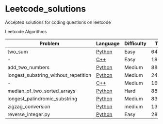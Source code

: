 # Leetcode_solutions
Accepted solutions for coding questions on leetcode

Leetcode Algorithms

Problem| Language | Difficulty| Time| Size
-------|----------|-----------|-----|------
two_sum|[Python](https://github.com/Marcus-Jon/Leetcode_solutions/blob/master/solutions/1_two_sum.py)|Easy|6472ms|n/a
-|[C++](https://github.com/Marcus-Jon/Leetcode_solutions/blob/master/solutions/1_two_sum.cpp)|Easy|192ms|9.1MB
add_two_numbers|[Python](https://github.com/Marcus-Jon/Leetcode_solutions/blob/master/solutions/2_add_two_numbers.py)|Medium|88ms|11.9MB
longest_substring_without_repetition|[Python](https://github.com/Marcus-Jon/Leetcode_solutions/blob/master/solutions/3_longest_string_without_rep.py)|Medium|248ms|12.9MB
-|[C++](https://github.com/Marcus-Jon/Leetcode_solutions/blob/master/solutions/3_longest_string_without_rep.cpp)|Medium|16ms|9.2MB
median_of_two_sorted_arrays|[Python](https://github.com/Marcus-Jon/Leetcode_solutions/blob/master/solutions/4_median_of_two_sorted_arrays.py)|Hard|88ms|11.9MB
longest_palindromic_substring|[Python](https://github.com/Marcus-Jon/Leetcode_solutions/blob/master/solutions/5_longest_palindromic_substring.py)|Medium|836ms|11.9MB
zigzag_conversion|[Python](https://github.com/Marcus-Jon/Leetcode_solutions/blob/master/solutions/6_zigzag_conversion.py)|medium|1396ms|18.5MB
reverse_integer.py|[Python](https://github.com/Marcus-Jon/Leetcode_solutions/blob/master/solutions/7_reverse_int.py)|Easy|28ms|11.9MB
